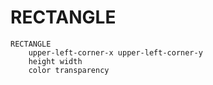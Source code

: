 # RECTANGLE

```
RECTANGLE
	upper-left-corner-x upper-left-corner-y
	height width
	color transparency
```
